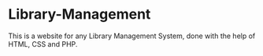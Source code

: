 # Library-Management
This is a website for any Library Management System, done with the help of HTML, CSS and PHP.
